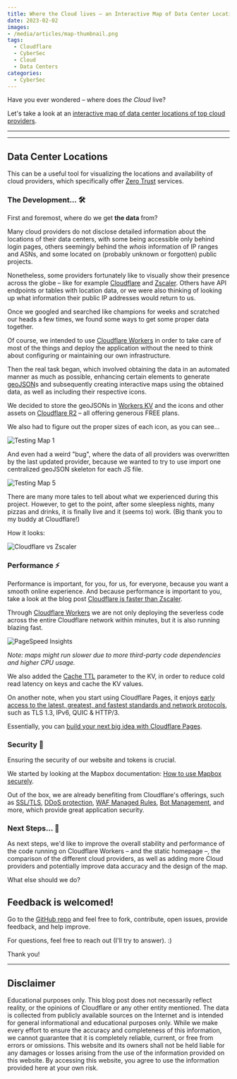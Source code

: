 ```yaml
---
title: Where the Cloud lives – an Interactive Map of Data Center Locations of Top Cloud Providers
date: 2023-02-02
images: 
- /media/articles/map-thumbnail.png
tags:
  - Cloudflare
  - CyberSec
  - Cloud
  - Data Centers
categories:
  - CyberSec
---
```


Have you ever wondered – where does _the Cloud_ live?

Let's take a look at an [interactive map of data center locations of top cloud providers](https://map.cf-testing.com/).

* * *
* * *

## Data Center Locations

This can be a useful tool for visualizing the locations and availability of cloud providers, which specifically offer [Zero Trust](https://www.cloudflare.com/learning/security/glossary/what-is-zero-trust/) services.

### The Development... 🛠️

First and foremost, where do we get **the data** from?

Many cloud providers do not disclose detailed information about the locations of their data centers, with some being accessible only behind login pages, others seemingly behind the _whois_ information of IP ranges and ASNs, and some located on (probably unknown or forgotten) public projects.

Nonetheless, some providers fortunately like to visually show their presence across the globe – like for example [Cloudflare](https://www.cloudflare.com/network/) and [Zscaler](https://trust.zscaler.com/zscaler.net/data-center-map). Others have API endpoints or tables with location data, or we were also thinking of looking up what information their public IP addresses would return to us.

Once we googled and searched like champions for weeks and scratched our heads a few times, we found some ways to get some proper data together.

Of course, we intended to use [Cloudflare Workers](https://developers.cloudflare.com/workers/) in order to take care of most of the things and deploy the application without the need to think about configuring or maintaining our own infrastructure.

Then the real task began, which involved obtaining the data in an automated manner as much as possible, enhancing certain elements to generate [geoJSON](https://geojson.org/)s and subsequently creating interactive maps using the obtained data, as well as including their respective icons.

We decided to store the geoJSONs in [Workers KV](https://developers.cloudflare.com/workers/wrangler/workers-kv/) and the icons and other assets on [Cloudflare R2](https://developers.cloudflare.com/r2/) – all offering generous FREE plans.

We also had to figure out the proper sizes of each icon, as you can see...

![Testing Map 1](/media/articles/map-test-1.png)

And even had a weird "bug", where the data of all providers was overwritten by the last updated provider, because we wanted to try to use import one centralized geoJSON skeleton for each JS file.

![Testing Map 5](/media/articles/map-test-5.png)

There are many more tales to tell about what we experienced during this project. However, to get to the point, after some sleepless nights, many pizzas and drinks, it is finally live and it (seems to) work. (Big thank you to my buddy at Cloudflare!)

How it looks:

![Cloudflare vs Zscaler](/media/articles/cloudflare-vs-zscaler.png)

### Performance ⚡️

Performance is important, for you, for us, for everyone, because you want a smooth online experience. And because performance is important to you, take a look at the blog post [Cloudflare is faster than Zscaler](https://blog.cloudflare.com/network-performance-update-cio-edition/).

Through [Cloudflare Workers](https://workers.cloudflare.com/) we are not only deploying the severless code across the entire Cloudflare network within minutes, but it is also running blazing fast. 

![PageSpeed Insights](/media/articles/pagespeed-insights.png)

_Note: maps might run slower due to more third-party code dependencies and higher CPU usage._

We also added the [Cache TTL](https://developers.cloudflare.com/workers/runtime-apis/kv/#cache-ttl) parameter to the KV, in order to reduce cold read latency on keys and cache the KV values.

On another note, when you start using Cloudflare Pages, it enjoys [early access to the latest, greatest, and fastest standards and network protocols](https://blog.cloudflare.com/cloudflare-pages-is-lightning-fast/), such as TLS 1.3, IPv6, QUIC & HTTP/3.

Essentially, you can [build your next big idea with Cloudflare Pages](https://blog.cloudflare.com/big-ideas-on-pages/).

### Security 🔐

Ensuring the security of our website and tokens is crucial. 

We started by looking at the Mapbox documentation: [How to use Mapbox securely](https://docs.mapbox.com/help/troubleshooting/how-to-use-mapbox-securely/).

Out of the box, we are already benefiting from Cloudflare's offerings, such as [SSL/TLS](https://developers.cloudflare.com/ssl/), [DDoS protection](https://developers.cloudflare.com/ddos-protection/), [WAF Managed Rules](https://developers.cloudflare.com/waf/managed-rules/), [Bot Management](https://developers.cloudflare.com/bots/), and more, which provide great application security.

### Next Steps... 🚀

As next steps, we'd like to improve the overall stability and performance of the code running on Cloudflare Workers – and the static homepage –, the comparison of the different cloud providers, as well as adding more Cloud providers and potentially improve data accuracy and the design of the map.

What else should we do?

## Feedback is welcomed!

Go to the [GitHub repo](https://github.com/DavidJKTofan/sase-cloud-map) and feel free to fork, contribute, open issues, provide feedback, and help improve.

For questions, feel free to reach out (I'll try to answer). :)

Thank you!

* * *

## Disclaimer

Educational purposes only. This blog post does not necessarily reflect reality, or the opinions of Cloudflare or any other entity mentioned. The data is collected from publicly available sources on the Internet and is intended for general informational and educational purposes only. While we make every effort to ensure the accuracy and completeness of this information, we cannot guarantee that it is completely reliable, current, or free from errors or omissions. This website and its owners shall not be held liable for any damages or losses arising from the use of the information provided on this website. By accessing this website, you agree to use the information provided here at your own risk.
